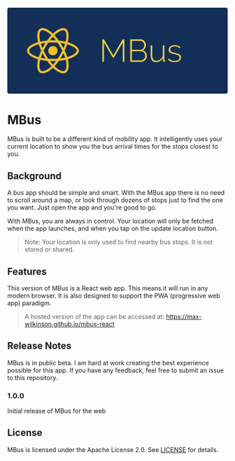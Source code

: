 ![](public/MBusHero.png)

# MBus

MBus is built to be a different kind of mobility app. It intelligently uses your current location to show you the bus arrival times for the stops closest to you.

## Background

A bus app should be simple and smart. With the MBus app there is no need to scroll around a map, or look through dozens of stops just to find the one you want. Just open the app and you're good to go.

With MBus, you are always in control. Your location will only be fetched when the app launches, and when you tap on the update location button.

> Note: Your location is only used to find nearby bus stops. It is not stored or shared.

## Features

This version of MBus is a React web app. This means it will run in any modern browser. It is also designed to support the PWA (progressive web app) paradigm.

> A hosted version of the app can be accessed at: https://max-wilkinson.github.io/mbus-react

## Release Notes

MBus is in public beta. I am hard at work creating the best experience possible for this app. If you have any feedback, feel free to submit an issue to this repository.

### 1.0.0

Initial release of MBus for the web

## License

MBus is licensed under the Apache License 2.0. See [LICENSE](LICENSE) for details.
